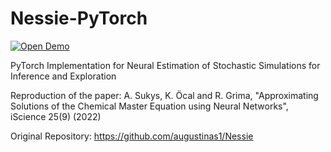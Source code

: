 # Nessie-PyTorch

[![Open Demo](https://colab.research.google.com/assets/colab-badge.svg)](https://colab.research.google.com/github/Carzit/Nessie-PyTorch/blob/main/colab_demo.ipynb)

PyTorch Implementation for Neural Estimation of Stochastic Simulations for Inference and Exploration  

Reproduction of the paper: A. Sukys, K. Öcal and R. Grima, "Approximating Solutions of the Chemical Master Equation using Neural Networks", iScience 25(9) (2022)  

Original Repository: https://github.com/augustinas1/Nessie
